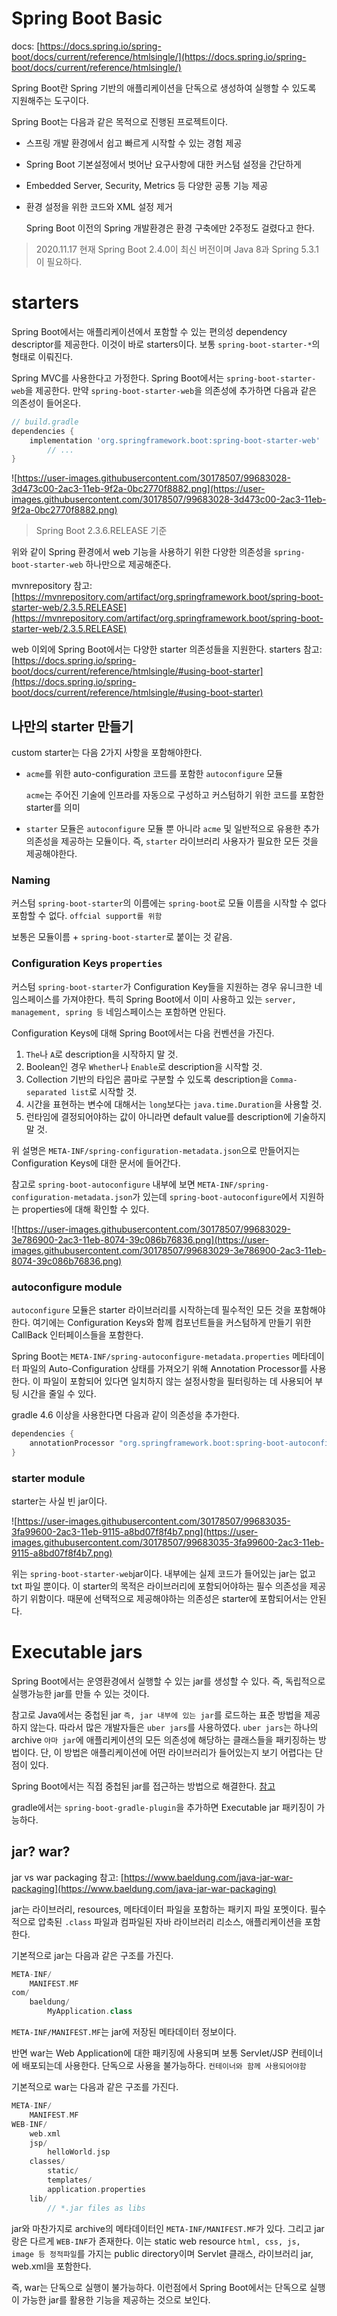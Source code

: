 # Spring Boot Basic

docs: [https://docs.spring.io/spring-boot/docs/current/reference/htmlsingle/](https://docs.spring.io/spring-boot/docs/current/reference/htmlsingle/)

Spring Boot란 Spring 기반의 애플리케이션을 단독으로 생성하여 실행할 수 있도록 지원해주는 도구이다.

Spring Boot는 다음과 같은 목적으로 진행된 프로젝트이다.

- 스프링 개발 환경에서 쉽고 빠르게 시작할 수 있는 경험 제공
- Spring Boot 기본설정에서 벗어난 요구사항에 대한 커스텀 설정을 간단하게
- Embedded Server, Security, Metrics 등 다양한 공통 기능 제공
- 환경 설정을 위한 코드와 XML 설정 제거

  Spring Boot 이전의 Spring 개발환경은 환경 구축에만 2주정도 걸렸다고 한다.

> 2020.11.17 현재 Spring Boot 2.4.0이 최신 버전이며 Java 8과 Spring 5.3.1이 필요하다.

# starters

Spring Boot에서는 애플리케이션에서 포함할 수 있는 편의성 dependency descriptor를 제공한다. 이것이 바로 starters이다. 보통 `spring-boot-starter-*`의 형태로 이뤄진다.

Spring MVC를 사용한다고 가정한다. Spring Boot에서는 `spring-boot-starter-web`을 제공한다. 만약 `spring-boot-starter-web`을 의존성에 추가하면 다음과 같은 의존성이 들어온다.

```groovy
// build.gradle
dependencies {
    implementation 'org.springframework.boot:spring-boot-starter-web'
		// ...
}
```

![https://user-images.githubusercontent.com/30178507/99683028-3d473c00-2ac3-11eb-9f2a-0bc2770f8882.png](https://user-images.githubusercontent.com/30178507/99683028-3d473c00-2ac3-11eb-9f2a-0bc2770f8882.png)

> Spring Boot 2.3.6.RELEASE 기준

위와 같이 Spring 환경에서 web 기능을 사용하기 위한 다양한 의존성을 `spring-boot-starter-web` 하나만으로 제공해준다.

mvnrepository 참고: [https://mvnrepository.com/artifact/org.springframework.boot/spring-boot-starter-web/2.3.5.RELEASE](https://mvnrepository.com/artifact/org.springframework.boot/spring-boot-starter-web/2.3.5.RELEASE)

web 이외에 Spring Boot에서는 다양한 starter 의존성들을 지원한다.
starters 참고: [https://docs.spring.io/spring-boot/docs/current/reference/htmlsingle/#using-boot-starter](https://docs.spring.io/spring-boot/docs/current/reference/htmlsingle/#using-boot-starter)

## 나만의 starter 만들기

custom starter는 다음 2가지 사항을 포함해야한다.

- `acme`를 위한 auto-configuration 코드를 포함한 `autoconfigure` 모듈

  `acme`는 주어진 기술에 인프라를 자동으로 구성하고 커스텀하기 위한 코드를 포함한 starter를 의미

- `starter` 모듈은 `autoconfigure` 모듈 뿐 아니라 `acme` 및 일반적으로 유용한 추가 의존성을 제공하는 모듈이다. 즉, `starter` 라이브러리 사용자가 필요한 모든 것을 제공해야한다.

### Naming

커스텀 `spring-boot-starter`의 이름에는 `spring-boot`로 모듈 이름을 시작할 수 없다 포함할 수 없다. `offcial support를 위함`

보통은 모듈이름 + `spring-boot-starter`로 붙이는 것 같음.

### Configuration Keys `properties`

커스텀 `spring-boot-starter`가 Configuration Key들을 지원하는 경우 유니크한 네임스페이스를 가져야한다. 특히 Spring Boot에서 이미 사용하고 있는 `server, management, spring 등` 네임스페이스는 포함하면 안된다.

Configuration Keys에 대해 Spring Boot에서는 다음 컨벤션을 가진다.

1. `The`나 `A`로 description을 시작하지 말 것.
2. Boolean인 경우 `Whether`나 `Enable`로 description을 시작할 것.
3. Collection 기반의 타입은 콤마로 구분할 수 있도록 description을 `Comma-separated list`로 시작할 것.
4. 시간을 표현하는 변수에 대해서는 `long`보다는 `java.time.Duration`을 사용할 것.
5. 런타임에 결정되어야하는 값이 아니라면 default value를 description에 기술하지 말 것.

위 설명은 `META-INF/spring-configuration-metadata.json`으로 만들어지는 Configuration Keys에 대한 문서에 들어간다.

참고로 `spring-boot-autoconfigure` 내부에 보면 `META-INF/spring-configuration-metadata.json`가 있는데 `spring-boot-autoconfigure`에서 지원하는 properties에 대해 확인할 수 있다.

![https://user-images.githubusercontent.com/30178507/99683029-3e786900-2ac3-11eb-8074-39c086b76836.png](https://user-images.githubusercontent.com/30178507/99683029-3e786900-2ac3-11eb-8074-39c086b76836.png)

### autoconfigure module

`autoconfigure` 모듈은 starter 라이브러리를 시작하는데 필수적인 모든 것을 포함해야한다. 여기에는 Configuration Keys와 함께 컴포넌트들을 커스텀하게 만들기 위한 CallBack 인터페이스들을 포함한다.

Spring Boot는 `META-INF/spring-autoconfigure-metadata.properties` 메타데이터 파일의 Auto-Configuration 상태를 가져오기 위해 Annotation Processor를 사용한다. 이 파일이 포함되어 있다면 일치하지 않는 설정사항을 필터링하는 데 사용되어 부팅 시간을 줄일 수 있다.

gradle 4.6 이상을 사용한다면 다음과 같이 의존성을 추가한다.

```groovy
dependencies {
    annotationProcessor "org.springframework.boot:spring-boot-autoconfigure-processor"
}
```

### starter module

starter는 사실 빈 jar이다.

![https://user-images.githubusercontent.com/30178507/99683035-3fa99600-2ac3-11eb-9115-a8bd07f8f4b7.png](https://user-images.githubusercontent.com/30178507/99683035-3fa99600-2ac3-11eb-9115-a8bd07f8f4b7.png)

위는 `spring-boot-starter-web`jar이다. 내부에는 실제 코드가 들어있는 jar는 없고 txt 파일 뿐이다.
이 starter의 목적은 라이브러리에 포함되어야하는 필수 의존성을 제공하기 위함이다. 때문에 선택적으로 제공해야하는 의존성은 starter에 포함되어서는 안된다.

# Executable jars

Spring Boot에서는 운영환경에서 실행할 수 있는 jar를 생성할 수 있다. 즉, 독립적으로 실행가능한 jar를 만들 수 있는 것이다.

참고로 Java에서는 중첩된 jar `즉, jar 내부에 있는 jar`를 로드하는 표준 방법을 제공하지 않는다. 따라서 많은 개발자들은 `uber jars`를 사용하였다. `uber jars`는 하나의 archive `아마 jar`에 애플리케이션의 모든 의존성에 해당하는 클래스들을 패키징하는 방법이다. 단, 이 방법은 애플리케이션에 어떤 라이브러리가 들어있는지 보기 어렵다는 단점이 있다.

Spring Boot에서는 직접 중첩된 jar를 접근하는 방법으로 해결한다. [참고](https://docs.spring.io/spring-boot/docs/current/reference/htmlsingle/#executable-jar)

gradle에서는 `spring-boot-gradle-plugin`을 추가하면 Executable jar 패키징이 가능하다.

## jar? war?

jar vs war packaging 참고: [https://www.baeldung.com/java-jar-war-packaging](https://www.baeldung.com/java-jar-war-packaging)

jar는 라이브러리, resources, 메타데이터 파일을 포함하는 패키지 파일 포멧이다. 필수적으로 압축된 `.class` 파일과 컴파일된 자바 라이브러리 리소스, 애플리케이션을 포함한다.

기본적으로 jar는 다음과 같은 구조를 가진다.

```groovy
META-INF/
    MANIFEST.MF
com/
    baeldung/
        MyApplication.class
```

`META-INF/MANIFEST.MF`는 jar에 저장된 메타데이터 정보이다.

반면 war는 Web Application에 대한 패키징에 사용되며 보통 Servlet/JSP 컨테이너에 배포되는데 사용한다. 단독으로 사용을 불가능하다. `컨테이너와 함께 사용되어야함`

기본적으로 war는 다음과 같은 구조를 가진다.

```groovy
META-INF/
    MANIFEST.MF
WEB-INF/
    web.xml
    jsp/
        helloWorld.jsp
    classes/
        static/
        templates/
        application.properties
    lib/
        // *.jar files as libs
```

jar와 마찬가지로 archive의 메타데이터인 `META-INF/MANIFEST.MF`가 있다. 그리고 jar랑은 다르게 `WEB-INF`가 존재한다. 이는 static web resource `html, css, js, image 등 정적파일`를 가지는 public directory이며 Servlet 클래스, 라이브러리 jar, web.xml을 포함한다.

즉, war는 단독으로 실행이 불가능하다. 이런점에서 Spring Boot에서는 단독으로 실행이 가능한 jar를 활용한 기능을 제공하는 것으로 보인다.
